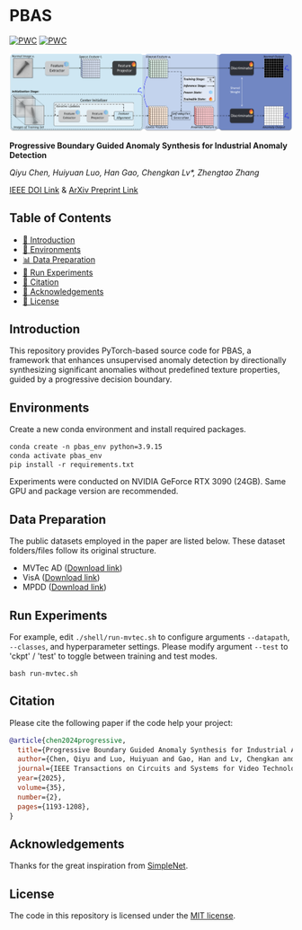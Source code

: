 # PBAS

[![PWC](https://img.shields.io/endpoint.svg?url=https://paperswithcode.com/badge/progressive-boundary-guided-anomaly-synthesis/anomaly-detection-on-mvtec-ad)](https://paperswithcode.com/sota/anomaly-detection-on-mvtec-ad?p=progressive-boundary-guided-anomaly-synthesis)
[![PWC](https://img.shields.io/endpoint.svg?url=https://paperswithcode.com/badge/progressive-boundary-guided-anomaly-synthesis/anomaly-detection-on-visa)](https://paperswithcode.com/sota/anomaly-detection-on-visa?p=progressive-boundary-guided-anomaly-synthesis)

![](figures/PBAS_schematic.png)

**Progressive Boundary Guided Anomaly Synthesis for Industrial Anomaly Detection**

_Qiyu Chen, Huiyuan Luo, Han Gao, Chengkan Lv*, Zhengtao Zhang_

[IEEE DOI Link](https://doi.org/10.1109/TCSVT.2024.3479887) & 
[ArXiv Preprint Link](https://arxiv.org/abs/2412.17458)

## Table of Contents
* [📖 Introduction](#introduction)
* [🔧 Environments](#environments)
* [📊 Data Preparation](#data-preparation)
* [🚀 Run Experiments](#run-experiments)
* [🔗 Citation](#citation)
* [🙏 Acknowledgements](#acknowledgements)
* [📜 License](#license)

## Introduction
This repository provides PyTorch-based source code for PBAS,
a framework that enhances unsupervised anomaly detection by directionally synthesizing significant anomalies
without predefined texture properties, guided by a progressive decision boundary.

## Environments
Create a new conda environment and install required packages.
```
conda create -n pbas_env python=3.9.15
conda activate pbas_env
pip install -r requirements.txt
```
Experiments were conducted on NVIDIA GeForce RTX 3090 (24GB).
Same GPU and package version are recommended. 

## Data Preparation
The public datasets employed in the paper are listed below.
These dataset folders/files follow its original structure.

- MVTec AD ([Download link](https://www.mvtec.com/company/research/datasets/mvtec-ad/))
- VisA ([Download link](https://github.com/amazon-science/spot-diff/))
- MPDD ([Download link](https://github.com/stepanje/MPDD/))

## Run Experiments
For example, edit `./shell/run-mvtec.sh` to configure arguments `--datapath`, `--classes`, and hyperparameter settings.
Please modify argument `--test` to 'ckpt' / 'test' to toggle between training and test modes.

```
bash run-mvtec.sh
```

## Citation
Please cite the following paper if the code help your project:

```bibtex
@article{chen2024progressive,
  title={Progressive Boundary Guided Anomaly Synthesis for Industrial Anomaly Detection},
  author={Chen, Qiyu and Luo, Huiyuan and Gao, Han and Lv, Chengkan and Zhang, Zhengtao},
  journal={IEEE Transactions on Circuits and Systems for Video Technology},
  year={2025},
  volume={35},
  number={2},
  pages={1193-1208},
}
```

## Acknowledgements
Thanks for the great inspiration from [SimpleNet](https://github.com/DonaldRR/SimpleNet/).

## License
The code in this repository is licensed under the [MIT license](https://mit-license.org/).
